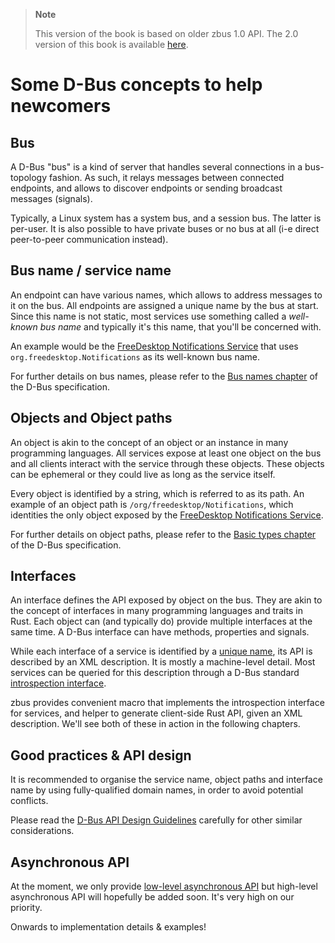 > **Note**
>
> This version of the book is based on older zbus 1.0 API. The 2.0 version of this book is available
> [here](https://dbus.pages.freedesktop.org/zbus/).

# Some D-Bus concepts to help newcomers

## Bus

A D-Bus "bus" is a kind of server that handles several connections in a bus-topology fashion. As
such, it relays messages between connected endpoints, and allows to discover endpoints or sending
broadcast messages (signals).

Typically, a Linux system has a system bus, and a session bus. The latter is per-user. It is also
possible to have private buses or no bus at all (i-e direct peer-to-peer communication instead).

## Bus name / service name

An endpoint can have various names, which allows to address messages to it on the bus. All endpoints
are assigned a unique name by the bus at start. Since this name is not static, most services use
something called a *well-known bus name* and typically it's this name, that you'll be concerned
with.

An example would be the [FreeDesktop Notifications Service] that uses
`org.freedesktop.Notifications` as its well-known bus name.

For further details on bus names, please refer to the [Bus names chapter] of the D-Bus specification.

## Objects and Object paths

An object is akin to the concept of an object or an instance in many programming languages. All
services expose at least one object on the bus and all clients interact with the service through
these objects. These objects can be ephemeral or they could live as long as the service itself.

Every object is identified by a string, which is referred to as its path. An example of an object
path is `/org/freedesktop/Notifications`, which identities the only object exposed by the
[FreeDesktop Notifications Service].

For further details on object paths, please refer to the [Basic types chapter] of the D-Bus
specification.

## Interfaces

An interface defines the API exposed by object on the bus. They are akin to the concept of
interfaces in many programming languages and traits in Rust. Each object can (and typically do)
provide multiple interfaces at the same time. A D-Bus interface can have methods, properties and
signals.

While each interface of a service is identified by a [unique name], its API is described by an XML
description. It is mostly a machine-level detail. Most services can be queried for this description
through a D-Bus standard [introspection interface].

zbus provides convenient macro that implements the introspection interface for services, and helper
to generate client-side Rust API, given an XML description. We'll see both of these in action in the
following chapters.

## Good practices & API design

It is recommended to organise the service name, object paths and interface name by using
fully-qualified domain names, in order to avoid potential conflicts.

Please read the [D-Bus API Design Guidelines] carefully for other similar considerations.

## Asynchronous API

At the moment, we only provide [low-level asynchronous API] but high-level asynchronous API will
hopefully be added soon. It's very high on our priority.

Onwards to implementation details & examples!

[FreeDesktop Notifications Service]: https://specifications.freedesktop.org/notification-spec/notification-spec-latest.html
[D-Bus API Design Guidelines]: https://dbus.freedesktop.org/doc/dbus-api-design.html
[Bus names chapter]: https://dbus.freedesktop.org/doc/dbus-specification.html#message-protocol-names-bus
[Basic types chapter]: https://dbus.freedesktop.org/doc/dbus-specification.html#basic-types
[unique name]: https://dbus.freedesktop.org/doc/dbus-specification.html#message-protocol-names-interface
[introspection interface]: https://dbus.freedesktop.org/doc/dbus-specification.html#standard-interfaces-introspectable
[low-level asynchronous API]: https://docs.rs/zbus/1.9.2/zbus/azync/connection/struct.Connection.html
